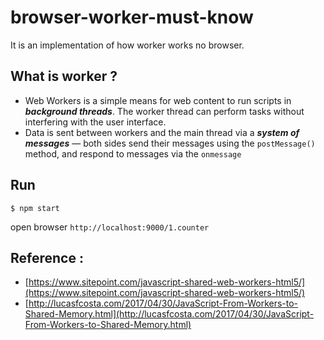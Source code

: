 # browser-worker-must-know

It is an implementation of how worker works no browser. 

## What is worker ?
 - Web Workers is a simple means for web content to run scripts in __*background threads*__. The worker thread can perform tasks without interfering with the user interface. 
 - Data is sent between workers and the main thread via a __*system of messages*__ — both sides send their messages using the `postMessage()` method, and respond to messages via the `onmessage`


 ## Run 
 ```
 $ npm start
 ```

 open browser `http://localhost:9000/1.counter`



 ## Reference :
  - [https://www.sitepoint.com/javascript-shared-web-workers-html5/](https://www.sitepoint.com/javascript-shared-web-workers-html5/)
   - [http://lucasfcosta.com/2017/04/30/JavaScript-From-Workers-to-Shared-Memory.html](http://lucasfcosta.com/2017/04/30/JavaScript-From-Workers-to-Shared-Memory.html)

